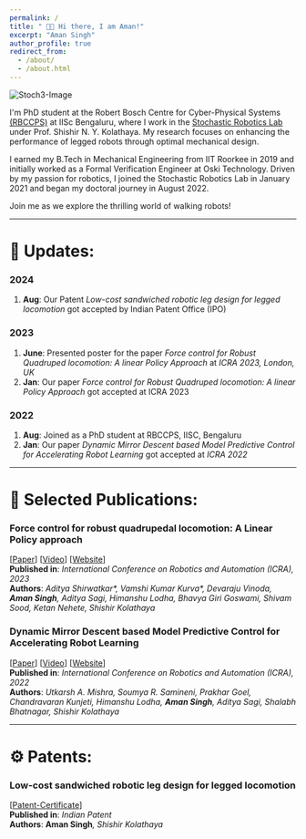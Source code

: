 ```yaml
---
permalink: /
title: " 👋🏼 Hi there, I am Aman!"
excerpt: "Aman Singh"
author_profile: true
redirect_from: 
  - /about/
  - /about.html
---
```


![Stoch3-Image](../images/stoch3.GIF)

I'm PhD student at the Robert Bosch Centre for Cyber-Physical Systems [(RBCCPS)](https://cps.iisc.ac.in/) at IISc Bengaluru, where I work in the [Stochastic Robotics Lab](https://www.stochlab.com/) under Prof. Shishir N. Y. Kolathaya. My research focuses on enhancing the performance of legged robots through optimal mechanical design.

I earned my B.Tech in Mechanical Engineering from IIT Roorkee in 2019 and initially worked as a Formal Verification Engineer at Oski Technology. Driven by my passion for robotics, I joined the Stochastic Robotics Lab in January 2021 and began my doctoral journey in August 2022.

Join me as we explore the thrilling world of walking robots!

-------------------------------------------

# 📌 Updates:

### 2024

1. **Aug**: Our Patent _Low-cost sandwiched robotic leg design for legged locomotion_ got accepted by Indian Patent Office (IPO)

### 2023

1. **June**: Presented poster for the paper _Force control for Robust Quadruped locomotion: A linear Policy Approach_ at _ICRA 2023, London, UK_
2. **Jan**: Our paper _Force control for Robust Quadruped locomotion: A linear Policy Approach_ got accepted at ICRA 2023

### 2022

1. **Aug**: Joined as a PhD student at RBCCPS, IISC, Bengaluru
2. **Jan**: Our paper _Dynamic Mirror Descent based Model Predictive Control for Accelerating Robot Learning_ got accepted at _ICRA 2022_

--------------------------------

# 📜 Selected Publications:
### **Force control for robust quadrupedal locomotion: A Linear Policy approach** 
[[Paper](https://www.stochlab.com/papers/force_lp_ICRA_2023.pdf)] [[Video](https://youtu.be/k89QdImcqdo?feature=shared)] [[Website](https://www.stochlab.com/projects/LinPolForceControlQuad.html)] \
**Published in**: _International Conference on Robotics and Automation (ICRA), 2023_ \
**Authors**: _Aditya Shirwatkar*, Vamshi Kumar Kurva*, Devaraju Vinoda, __Aman Singh__, Aditya Sagi, Himanshu Lodha, Bhavya Giri Goswami, Shivam Sood, Ketan Nehete, Shishir Kolathaya_

### **Dynamic Mirror Descent based Model Predictive Control for Accelerating Robot Learning** 
[[Paper](https://arxiv.org/abs/2112.02999)] [[Video](https://youtu.be/gonray3YGZI?feature=shared)] [[Website](https://umishra.me/DMD-MPC-RL/)] \
**Published in**: _International Conference on Robotics and Automation (ICRA), 2022_ \
**Authors**: _Utkarsh A. Mishra, Soumya R. Samineni, Prakhar Goel, Chandravaran Kunjeti, Himanshu Lodha, __Aman Singh__, Aditya Sagi, Shalabh Bhatnagar, Shishir Kolathaya_

--------------------------------

# ⚙ Patents:
### **Low-cost sandwiched robotic leg design for legged locomotion** 
[[Patent-Certificate](/files/patent_sandwich_leg.pdf)] \
**Published in**: _Indian Patent_ \
**Authors**: **Aman Singh**_, Shishir Kolathaya_